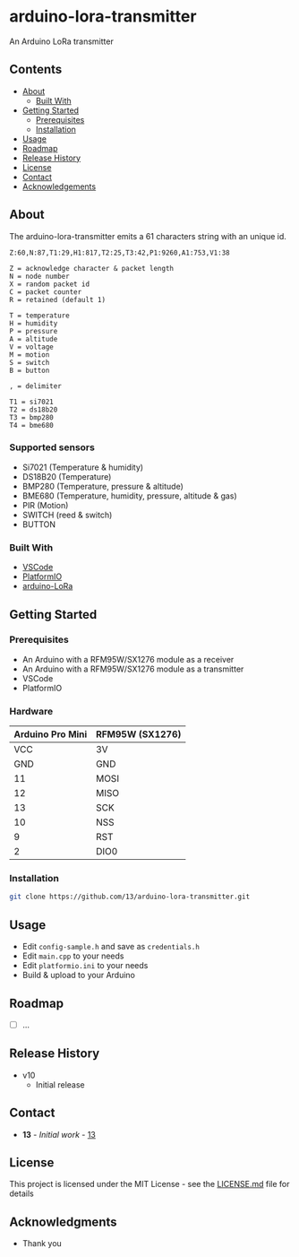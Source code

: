 # arduino-lora-transmitter

An Arduino LoRa transmitter

## Contents

 * [About](#about)
   * [Built With](#built-with)
 * [Getting Started](#getting-started)
   * [Prerequisites](#prerequisites)
   * [Installation](#installation)
 * [Usage](#usage)
 * [Roadmap](#roadmap)
 * [Release History](#release-history)
 * [License](#license)
 * [Contact](#contact)
 * [Acknowledgements](#acknowledgements)

## About

The arduino-lora-transmitter emits a 61 characters string with an unique id.

```
Z:60,N:87,T1:29,H1:817,T2:25,T3:42,P1:9260,A1:753,V1:38

Z = acknowledge character & packet length
N = node number
X = random packet id
C = packet counter
R = retained (default 1)

T = temperature
H = humidity
P = pressure
A = altitude
V = voltage
M = motion
S = switch
B = button

, = delimiter

T1 = si7021
T2 = ds18b20
T3 = bmp280
T4 = bme680
```

### Supported sensors 

* Si7021 (Temperature & humidity)
* DS18B20 (Temperature)
* BMP280 (Temperature, pressure & altitude)
* BME680 (Temperature, humidity, pressure, altitude & gas)
* PIR (Motion)
* SWITCH (reed & switch)
* BUTTON 

### Built With

* [VSCode](https://github.com/microsoft/vscode)
* [PlatformIO](https://platformio.org/)
* [arduino-LoRa](https://github.com/sandeepmistry/arduino-LoRa)

## Getting Started

### Prerequisites

* An Arduino with a RFM95W/SX1276 module as a receiver
* An Arduino with a RFM95W/SX1276 module as a transmitter
* VSCode
* PlatformIO

### Hardware

| Arduino Pro Mini | RFM95W (SX1276) |
|---| ---|
| VCC | 3V |
| GND | GND |
| 11 | MOSI |
| 12 | MISO |
| 13 | SCK |
| 10 | NSS |
| 9 | RST |
| 2 | DIO0 |

### Installation

```sh
git clone https://github.com/13/arduino-lora-transmitter.git
```

## Usage

* Edit `config-sample.h` and save as `credentials.h`
* Edit `main.cpp` to your needs
* Edit `platformio.ini` to your needs
* Build & upload to your Arduino

## Roadmap

- [ ] ...

## Release History

* v10
    * Initial release

## Contact

* **13** - *Initial work* - [13](https://github.com/13)

## License

This project is licensed under the MIT License - see the [LICENSE.md](LICENSE.md) file for details

## Acknowledgments

* Thank you
